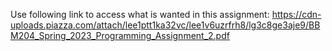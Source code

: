 Use following link to access what is wanted in this assignment:
https://cdn-uploads.piazza.com/attach/lee1ptt1ka32vc/lee1v6uzrfrh8/lg3c8ge3aje9/BBM204_Spring_2023_Programming_Assignment_2.pdf

